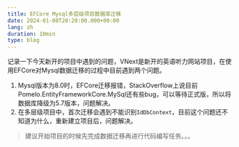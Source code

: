 ```yaml
---
title: EFCore Mysql多层级项目数据库迁移
date: 2024-01-08T20:20:00.000+00:00
lang: zh
duration: 10min
type: blog
---
```

记录一下今天新开的项目中遇到的问题，VNext是新开的英语听力网站项目，在使用EFCore对Mysql数据迁移的过程中目前遇到两个问题。

1. Mysql版本为8.0时，EFCore迁移报错，StackOverflow上说目前Pomelo.EntityFrameworkCore.MySql还有些bug，可以等待正式版，所以将数据库降级为5.7版本，问题解决。
2. 在多层级项目中，首次迁移会遇到不能识别`IdDbContext`，目前这个问题还不知道为什么，重新建立项目后，问题解决。

> 建议开始项目的时候先完成数据迁移再进行代码编写任务。。。
